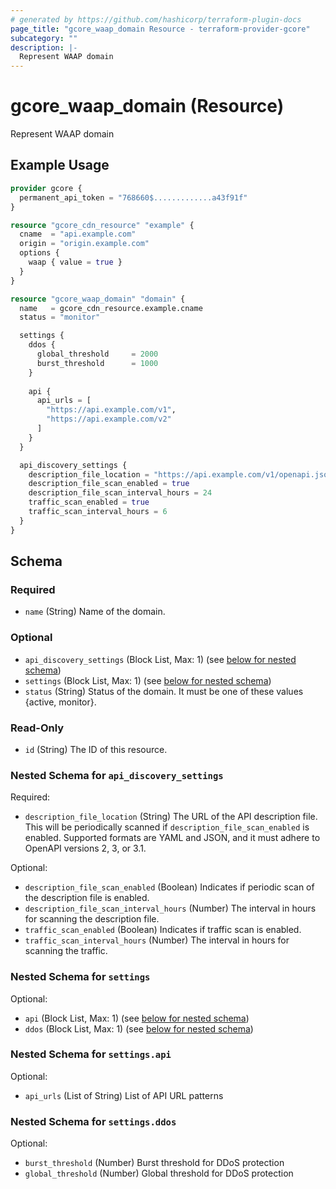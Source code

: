 ```yaml
---
# generated by https://github.com/hashicorp/terraform-plugin-docs
page_title: "gcore_waap_domain Resource - terraform-provider-gcore"
subcategory: ""
description: |-
  Represent WAAP domain
---
```


# gcore_waap_domain (Resource)

Represent WAAP domain

## Example Usage

```terraform
provider gcore {
  permanent_api_token = "768660$.............a43f91f"
}

resource "gcore_cdn_resource" "example" {
  cname  = "api.example.com"
  origin = "origin.example.com"
  options {
    waap { value = true }
  }
}

resource "gcore_waap_domain" "domain" {
  name   = gcore_cdn_resource.example.cname
  status = "monitor"

  settings {
    ddos {
      global_threshold     = 2000
      burst_threshold      = 1000
    }
    
    api {
      api_urls = [
        "https://api.example.com/v1",
        "https://api.example.com/v2"
      ]
    }
  }

  api_discovery_settings {
    description_file_location = "https://api.example.com/v1/openapi.json"
    description_file_scan_enabled = true
    description_file_scan_interval_hours = 24
    traffic_scan_enabled = true
    traffic_scan_interval_hours = 6
  }
}
```

<!-- schema generated by tfplugindocs -->
## Schema

### Required

- `name` (String) Name of the domain.

### Optional

- `api_discovery_settings` (Block List, Max: 1) (see [below for nested schema](#nestedblock--api_discovery_settings))
- `settings` (Block List, Max: 1) (see [below for nested schema](#nestedblock--settings))
- `status` (String) Status of the domain. It must be one of these values {active, monitor}.

### Read-Only

- `id` (String) The ID of this resource.

<a id="nestedblock--api_discovery_settings"></a>
### Nested Schema for `api_discovery_settings`

Required:

- `description_file_location` (String) The URL of the API description file. This will be periodically scanned if `description_file_scan_enabled` is enabled. Supported formats are YAML and JSON, and it must adhere to OpenAPI versions 2, 3, or 3.1.

Optional:

- `description_file_scan_enabled` (Boolean) Indicates if periodic scan of the description file is enabled.
- `description_file_scan_interval_hours` (Number) The interval in hours for scanning the description file.
- `traffic_scan_enabled` (Boolean) Indicates if traffic scan is enabled.
- `traffic_scan_interval_hours` (Number) The interval in hours for scanning the traffic.


<a id="nestedblock--settings"></a>
### Nested Schema for `settings`

Optional:

- `api` (Block List, Max: 1) (see [below for nested schema](#nestedblock--settings--api))
- `ddos` (Block List, Max: 1) (see [below for nested schema](#nestedblock--settings--ddos))

<a id="nestedblock--settings--api"></a>
### Nested Schema for `settings.api`

Optional:

- `api_urls` (List of String) List of API URL patterns


<a id="nestedblock--settings--ddos"></a>
### Nested Schema for `settings.ddos`

Optional:

- `burst_threshold` (Number) Burst threshold for DDoS protection
- `global_threshold` (Number) Global threshold for DDoS protection
